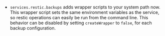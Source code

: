 - `services.restic.backups` adds wrapper scripts to your system path now. This wrapper script sets the same environment variables as the service, so restic operations can easily be run from the command line. This behavior can be disabled by setting `createWrapper` to `false`, for each backup configuration.
